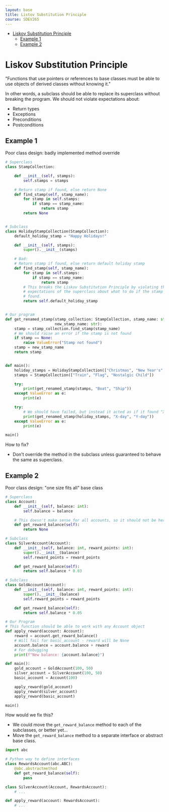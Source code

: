 ```yaml
---
layout: base
title: Listov Substitution Principle
course: SDEV265
---
```


- [Liskov Substitution Principle](#liskov-substitution-principle)
  - [Example 1](#example-1)
  - [Example 2](#example-2)

# Liskov Substitution Principle

"Functions that use pointers or references to base classes must be able to use objects of derived classes without knowing it."

In other words, a subclass should be able to replace its superclass without breaking the program. We should not violate expectations about:

- Return types
- Exceptions
- Preconditions
- Postconditions

## Example 1

Poor class design: badly implemented method override

```python
# Superclass
class StampCollection:

    def __init__(self, stamps):
        self.stamps = stamps

    # Return stamp if found, else return None
    def find_stamp(self, stamp_name):
        for stamp in self.stamps:
            if stamp == stamp_name:
                return stamp
        return None


# Subclass
class HolidayStampCollection(StampCollection):
    default_holiday_stamp = "Happy Holidays!"

    def __init__(self, stamps):
        super().__init__(stamps)

    # Bad:
    # Return stamp if found, else return default holiday stamp
    def find_stamp(self, stamp_name):
        for stamp in self.stamps:
            if stamp == stamp_name:
                return stamp
        # This breaks the Liskov Substitution Principle by violating the
        # expectations of the superclass about what to do if the stamp is not
        # found.
        return self.default_holiday_stamp


# Our program
def get_renamed_stamp(stamp_collection: StampCollection, stamp_name: str,
                      new_stamp_name: str):
    stamp = stamp_collection.find_stamp(stamp_name)
    # We should raise an error if the stamp is not found
    if stamp == None:
        raise ValueError("Stamp not found")
    stamp = new_stamp_name
    return stamp


def main():
    holiday_stamps = HolidayStampCollection(["Christmas", "New Year's", "Valentine's Day"])
    stamps = StampCollection(["Train", "Flag", "Nostalgic Child"])

    try:
        print(get_renamed_stamp(stamps, "Boat", "Ship"))
    except ValueError as e:
        print(e)

    try:
        # We should have failed, but instead it acted as if it found "X-day" and renamed it to "Y-day"
        print(get_renamed_stamp(holiday_stamps, "X-day", "Y-day"))
    except ValueError as e:
        print(e)

main()
```

How to fix?

- Don't override the method in the subclass unless guaranteed to behave the same as superclass.

## Example 2

Poor class design: "one size fits all" base class

```python
# Superclass
class Account:
    def __init__(self, balance: int):
        self.balance = balance

    # This doesn't make sense for all accounts, so it should not be here
    def get_reward_balance(self):
        return None

# Subclass
class SilverAccount(Account):
    def __init__(self, balance: int, reward_points: int):
        super().__init__(balance)
        self.reward_points = reward_points

    def get_reward_balance(self):
        return self.balance * 0.03

# Subclass
class GoldAccount(Account):
    def __init__(self, balance: int, reward_points: int):
        super().__init__(balance)
        self.reward_points = reward_points

    def get_reward_balance(self):
        return self.balance * 0.05

# Our Program
# This function should be able to work with any Account object
def apply_reward(account: Account):
    reward = account.get_reward_balance()
    # Will fail for basic_account - reward will be None
    account.balance = account.balance + reward
    # For debugging
    print(f"New balance: {account.balance}")

def main():
    gold_account = GoldAccount(100, 50)
    silver_account = SilverAccount(100, 50)
    basic_account = Account(100)

    apply_reward(gold_account)
    apply_reward(silver_account)
    apply_reward(basic_account)

main()
```

How would we fix this?

- We could move the `get_reward_balance` method to each of the subclasses, or better yet...
- Move the `get_reward_balance` method to a separate interface or abstract base class.

```python
import abc

# Python way to define interfaces
class RewardsAccount(abc.ABC):
    @abc.abstractmethod
    def get_reward_balance(self):
        pass

class SilverAccount(Account, RewardsAccount):
    # ...

def apply_reward(account: RewardsAccount):
    # ...
```
